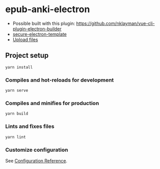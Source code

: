 # epub-anki-electron
- Possible built with this plugin: https://github.com/nklayman/vue-cli-plugin-electron-builder
- [secure-electron-template](https://github.com/reZach/secure-electron-template)
- [Upload files](https://github.com/nklayman/vue-cli-plugin-electron-builder/issues/742#issuecomment-626333159) 

## Project setup
```
yarn install
```

### Compiles and hot-reloads for development
```
yarn serve
```

### Compiles and minifies for production
```
yarn build
```

### Lints and fixes files
```
yarn lint
```

### Customize configuration
See [Configuration Reference](https://cli.vuejs.org/config/).
